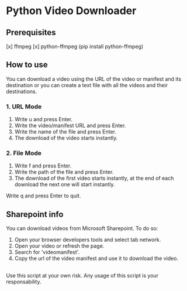 # Python Video Downloader

## Prerequisites
[x] ffmpeg
[x] python-ffmpeg (pip install python-ffmpeg)

## How to use
You can download a video using the URL of the video or manifest and its destination or you can create a text file with all the videos and their destinations.

### 1. URL Mode
1. Write u and press Enter.
2. Write the video/manifest URL and press Enter.
3. Write the name of the file and press Enter.
4. The download of the video starts instantly.

### 2. File Mode
1. Write f and press Enter.
2. Write the path of the file and press Enter.
3. The download of the first video starts instantly, at the end of each download the next one will start instantly.

Write q and press Enter to quit.

## Sharepoint info
You can download videos from Microsoft Sharepoint. To do so:
1. Open your browser developers tools and select tab network.
2. Open your video or refresh the page.
3. Search for 'videomanifest'.
4. Copy the url of the video manifest and use it to download the video.

##
Use this script at your own risk. Any usage of this script is your responsability.
